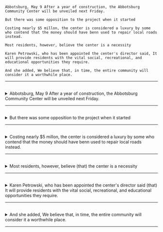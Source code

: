 ```
Abbotsburg, May 9 After a year of construction, the Abbotsburg Community Center will be unveiled next Friday.

But there was some opposition to the project when it started

Costing nearly $5 millon, the center is considered a luxury by some who contend that the money should have benn used to repair local roads instead.

Most residents, however, believe the center is a necessity

Karen Petrowski, who has been appointed the center's director said, It will provide residents with the vital social, recreational, and educational opportunities they require. 

And she added, We believe that, in time, the entire community will consider it a worthwhile place.
```

---
<br>

<details>
  <summary>
    Abbotsburg, May 9 After a year of construction, the Abbotsburg Community Center will be unveiled next Friday.
  </summary>

  - 修飾語(地方副詞) : Abbotsburg
  
  - 修飾語(時間副詞) : May 9 After a year of construction
  
  - 主要要表達的 ⇒ the Abbotsburg Community Center will be unveiled next Friday.
    - 主部 : the Abbotsburg Community Center（Abbotsburg 社區中心）
      - the 定冠詞，表示特定的。
      - Abbotsburg 可能是地名，表示地點。
      - Community 名詞，表示社區。
      - Center 名詞，表示中心。
    - 述部 : will be unveiled next Friday.（將在下週五揭幕。）
      - 動詞 ⇒ will be unveiled 表示未來的動作，即社區中心將在未來揭幕。
        - will 助動詞，表示未來時態。
        - be 動詞，用來形成被動語態。
        - unveiled 動詞的過去分詞形式，表示揭幕或公開展示。  
      - 修飾語(時間副詞) ⇒ next Friday
        - next 形容詞，表示下一個。
        - Friday 名詞，表示星期五。

  > 這個句子描述了 Abbotsburg 社區中心經過一年的建設後將在下週五揭幕。主要信息在述部中，說明了社區中心的揭幕時間。

</details>

---
<br>

<details>
  <summary>
    But there was some opposition to the project when it started
  </summary>

  - But 連詞，表示轉折或對比。

  - 主要子句 : there was some opposition to the project
    - 主部 ⇒ there 代詞，指的是存在的事物或情況。
    - 述部 ⇒ was some opposition to the project
      - 動詞 : was 動詞，過去式，表示存在或發生。
      - 補語 : some opposition to the project，意指對該項目的某些反對。
      - some 限定詞，表示一些。
      - opposition 名詞，表示反對或反對意見。
      - to 介詞，表示對某事物的反對。
      - the 定冠詞，表示特定的。
      - project 名詞，表示項目或計劃。

  - 從屬子句 : when it started
    - when 連詞，引導時間狀語從句。
    - it 代詞，指的是前文提到的 "project"。
    - started 動詞的過去式，表示開始或啟動。

  > 這個句子描述了在項目開始時，對該項目存在一些反對意見或反對。主要信息在述部中，提供了有關反對意見的背景信息。句子中使用了 "But" 來引入對比或轉折情況，表明儘管項目開始了，但仍然存在反對。
</details>

---
<br>


<details>
  <summary>
    Costing nearly $5 millon, the center is considered a luxury by some who contend that the money should have benn used to repair local roads instead.
  </summary>

  - 修飾語(分詞構句) : Costing nearly $5 millon，在這個句子中，原本的主詞是 "the center"，而這個主詞也在主要子句中存在，因此為了簡化句子結構，使用了分詞構句，將描述 "the center" 的性質和價值的部分提前表達出來。
    - Costing 動詞的現在分詞形式，表示花費。
    - nearly 副詞，表示幾乎。
    - $5 million 金額，表示五百萬美元。
    
  - 句型結構 : 主詞 + beV + 過去分詞 + by + 行為者。
    - 主詞 : the center（中心）
    - 動詞 : is considered，這是動詞片語，表示主詞 "the center" 的狀態或評價，即「被認為」。
      - is 動詞，連系動詞，用來表示狀態或特徵。
      - considered 動詞的過去分詞形式，表示被認為。
    - 受詞 : a luxury
      - a 不定冠詞，表示一個。
      - luxury 名詞，表示奢侈品或奢華。
    - 行為者 : some who contend that the money should have been used to repair local roads instead
      - by 介詞，表示被認為的依據。
      - some 代名詞，表示一些人。
      - 形容詞子句  :  who contend that the money should have been used to repair local roads instead.
        - 是由相對代詞 "who" 所引導的形容詞子句，修飾 "some”
        - who 代詞，引導關係子句。
        - contend 動詞，表示主張或認為。
        - that 連詞，引導宣稱或陳述。
        - the 定冠詞，表示特定的。
        - money 名詞，表示金錢。
        - should 情態動詞，表示應該。
        - have been 動詞的過去分詞形式，表示已經。
        - used 動詞的過去分詞形式，表示使用。
        - to 介詞，表示目的。
        - repair 這裡表示修復。
        - local 形容詞，表示當地的。
        - roads 名詞，表示道路。
        - instead 副詞，表示替代或反之。

  > 這個句子描述了中心的成本和一些人對它的看法。一些人認為中心是奢侈的，他們認為這筆錢本應該用來修復當地的道路。主要信息在述部中，描述了一些人的看法和觀點。
</details>

---
<br>

<details>
  <summary>
    Most residents, however, believe (that) the center is a necessity
  </summary>

  - 主詞 : "Most residents" 這是主詞，表示執行動作的主體，即「大多數居民」。
    - Most - 形容詞，表示最多的或大多數的。
    - residents - 名詞，表示居民。
 
  - 動詞 : "believe" 這是動詞，表示主詞 "Most residents" 的信仰或看法，即「相信」。
  
  - 受詞 : "(that) the center is a necessity" 這是動詞 "believe" 的受詞，表示被相信的事物，即「中心是必需的」。 "(that)" 在這個上下文中是可選的連接詞，用來引導引語從句。
    - the 定冠詞，表示特定的。
    - center 名詞，表示中心。
    - is 動詞，連系動詞，用來表示狀態或特徵。
    - a 不定冠詞，表示一個。
    - necessity 這裡表示必需品。

  - however 副詞，表示然而或但是。

  > 這個句子表明大多數居民相信中心是必需的。主要信息在述部中，描述了大多數居民的信念。這個句子中使用了 "however" 來引入對比或轉折情況，表明儘管一些人反對，但大多數居民仍然認為中心是必需的。
</details>

---
<br>

<details>
  <summary>
    Karen Petrowski, who has been appointed the center's director said (that) It will provide residents with the vital social, recreational, and educational opportunities they require.
  </summary>

  - 主詞 : "Karen Petrowski" 這是主詞，表示是誰說的話，即「Karen Petrowski」。
  - 動詞 : "said" 這是動詞，表示主詞 "Karen Petrowski" 的言論，即「說」。
  - 受詞 : that it will provide residents with the vital social, recreational, and educational opportunities they require，表示了Karen Petrowski所说的内容。
  - "who has been appointed the center's director" 這是關係詞的補述用法，用來進一步描述 "Karen Petrowski"，即「被任命為中心的主任」。
  - 單字 : 這句話的單字包括：
    - "Karen Petrowski" 人名，即「Karen Petrowski」。
    - "who" 連接詞，引導相對子句。
    - "has been appointed" 過去分詞形式的動詞 "appoint"，表示被任命。
    - "the" 定冠詞，指的是 "center's director"。
    - "center's" 形容詞，表示屬於中心的。
    - "director" 名詞，表示主任。
    - "said" 動詞，表示言論。
    - "It" 代名詞，指代前文提到的事物。
    - "will" 助動詞，表示未來時態。
    - "provide" 動詞，表示提供。
    - "residents" 名詞，表示居民。
    - "with" 介系詞，表示提供的對象。
    - "the" 定冠詞，指的是 "opportunities"。
    - "vital" 形容詞，表示重要的。
    - "social" 形容詞，表示社交的。
    - "recreational" 形容詞，表示娛樂的。
    - "and" 連接詞，用來連接多個形容詞。
    - "educational" 形容詞，表示教育的。
    - "opportunities" 名詞，表示機會。
    - "they" 代名詞，指代 "residents"。
    - "require" 動詞，表示需要。

  > 這個句子描述了Karen Petrowski被任命為中心的主任，并引用了她的話，說明中心將提供居民所需的重要社交、娛樂和教育機會。主要信息在述部中，而Karen Petrowski是句子的主題，是動作的執行者。
</details>

---
<br>

<details>
  <summary>
    And she added, We believe that, in time, the entire community will consider it a worthwhile place.
  </summary>

  - and she added，是主要子句的開頭，表明這是主要的陳述或行動。
    - And 連詞，表示添加或連接。
    - she 代詞，指的是先前提到的某個女性。
    - added 動詞，表示添加或附加。

  - 主詞 : We 代詞，表示一群人或團體，這裡指的是 "我們"。
  - 動詞 : believe 動詞，表示相信或認為。
  - 受詞 : the entire community will consider it a worthwhile place
    - 主部 : the entire community，指的是整個社區。
      - the 定冠詞，表示特定的。
      - entire 形容詞，表示整個的或全部的。
      - community 名詞，表示社區。
    - 述部 : will consider it a worthwhile place
      - 動詞 ⇒ will consider，表示將來的思考或評估。
        - will 情態動詞，表示未來時態。
        - consider 動詞，表示考慮或視為。
      - 受詞 ⇒ it，是指先前提到的某個地方或事物。
      - 受詞補語 ⇒ a worthwhile place，描述了社區將考慮的地方，其中 "worthwhile" 表示有價值的、值得的。
        - a 不定冠詞，表示一個。
        - worthwhile 形容詞，表示值得的或有價值的。
        - place 名詞，表示地方或場所。
    
  - 修飾語(時間副詞) : in time 最终、终究、在某个未来的时间点。

  > 這個句子表明 "我們" 相信，隨著時間的推移，整個社區將會視這個地方為一個有價值的地方。主要信息在述部中，說明了 "我們" 的信仰或觀點，即社區最終會認為這個地方是值得的。
</details>

---
<br>
